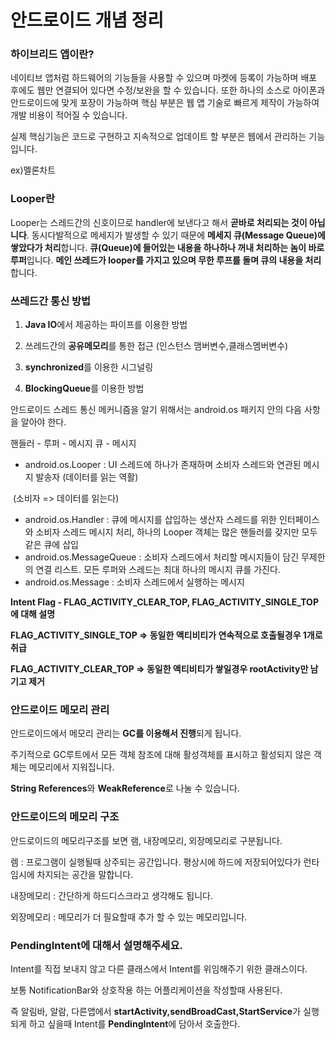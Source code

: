 # 안드로이드 개념 정리

### 하이브리드 앱이란?

네이티브 앱처럼 하드웨어의 기능들을 사용할 수 있으며 마켓에 등록이 가능하며 배포 후에도 웹만 연결되어 있다면 수정/보완을 할 수 있습니다. 또한 하나의 소스로 아이폰과 안드로이드에 맞게 포장이 가능하며 핵심 부분은 웹 앱 기술로 빠르게 제작이 가능하여 개발 비용이 적어질 수 있습니다.

실제 핵심기능은 코드로 구현하고 지속적으로 업데이트 할 부분은 웹에서 관리하는 기능입니다.

ex)멜론차트



### Looper란

Looper는 스레드간의 신호이므로 handler에 보낸다고 해서 **곧바로 처리되는 것이 아닙니다**. 동시다발적으로 메세지가 발생할 수 있기 때문에 **메세지 큐(Message Queue)에 쌓았다가 처리**합니다. **큐(Queue)에 들어있는 내용을 하나하나 꺼내 처리하는 놈이 바로 루퍼**입니다. **메인 쓰레드가 looper를 가지고 있으며 무한 루프를 돌며 큐의 내용을 처리**합니다.



### 쓰레드간 통신 방법

1. **Java IO**에서 제공하는 파이프를 이용한 방법

2. 쓰레드간의 **공유메모리**를 통한 접근 (인스턴스 맴버변수,클래스멤버변수)

3. **synchronized**를 이용한 시그널링

4. **BlockingQueue**를 이용한 방법

안드로이드 스레드 통신 메커니즘을 알기 위해서는 android.os 패키지 안의 다음 사항을 알아야 한다.

핸들러 - 루퍼 - 메시지 큐 - 메시지

- android.os.Looper : UI 스레드에 하나가 존재하며 소비자 스레드와 연관된 메시지 발송자 (데이터를 읽는 역활)

​             (소비자 => 데이터를 읽는다)

- android.os.Handler : 큐에 메시지를 삽입하는 생산자 스레드를 위한 인터페이스와 소비자 스레드 메시지 처리, 하나의 Looper 객체는 많은 핸들러를 갖지만 모두 같은 큐에 삽입
- android.os.MessageQueue : 소비자 스레드에서 처리할 메시지들이 담긴 무제한의 연결 리스트. 모든 루퍼와 스레드는 최대 하나의 메시지 큐를 가진다.
- android.os.Message : 소비자 스레드에서 실행하는 메시지

**Intent Flag - FLAG_ACTIVITY_CLEAR_TOP, FLAG_ACTIVITY_SINGLE_TOP에 대해 설명**

**FLAG_ACTIVITY_SINGLE_TOP => 동일한 액티비티가 연속적으로 호출될경우 1개로 취급**

**FLAG_ACTIVITY_CLEAR_TOP => 동일한 액티비티가 쌓일경우 rootActivity만 남기고 제거**



### 안드로이드 메모리 관리

안드로이드에서 메모리 관리는 **GC를 이용해서 진행**되게 됩니다.

주기적으로 GC루트에서 모든 객체 참조에 대해 활성객체를 표시하고 활성되지 않은 객체는 메모리에서 지워집니다.

**String References**와 **WeakReference**로 나눌 수 있습니다.



### 안드로이드의 메모리 구조

안드로이드의 메모리구조를 보면 램, 내장메모리, 외장메모리로 구분됩니다.

렘 : 프로그램이 실행될때 상주되는 공간입니다. 평상시에 하드에 저장되어있다가 런타임시에 차지되는 공간을 말합니다.

내장메모리 : 간단하게 하드디스크라고 생각해도 됩니다.

외장메모리 : 메모리가 더 필요할때 추가 할 수 있는 메모리입니다.



### **PendingIntent에 대해서 설명해주세요.**

Intent를 직접 보내지 않고 다른 클래스에서 Intent를 위임해주기 위한 클래스이다.

보통 NotificationBar와 상호작용 하는 어플리케이션을 작성할때 사용된다.

즉 알림바, 알람, 다른앱에서 **startActivity,sendBroadCast,StartService**가 실행되게 하고 싶을때 Intent를 **PendingIntent**에 담아서 호출한다.